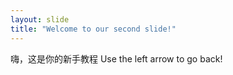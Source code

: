 ```yaml
---
layout: slide
title: "Welcome to our second slide!"
---
```

嗨，这是你的新手教程
Use the left arrow to go back!